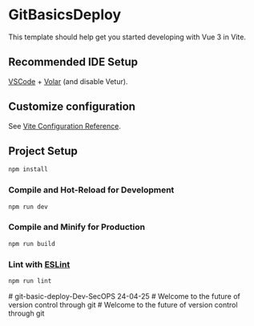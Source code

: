 # GitBasicsDeploy

This template should help get you started developing with Vue 3 in Vite.

## Recommended IDE Setup

[VSCode](https://code.visualstudio.com/) + [Volar](https://marketplace.visualstudio.com/items?itemName=Vue.volar) (and disable Vetur).

## Customize configuration

See [Vite Configuration Reference](https://vite.dev/config/).

## Project Setup

```sh
npm install
```

### Compile and Hot-Reload for Development

```sh
npm run dev
```

### Compile and Minify for Production

```sh
npm run build
```

### Lint with [ESLint](https://eslint.org/)

```sh
npm run lint
```
#   g i t - b a s i c - d e p l o y - D e v - S e c O P S   2 4 - 0 4 - 2 5  
 #   W e l c o m e   t o   t h e   f u t u r e   o f   v e r s i o n   c o n t r o l   t h r o u g h   g i t  
 # Welcome to the future of version control through git
